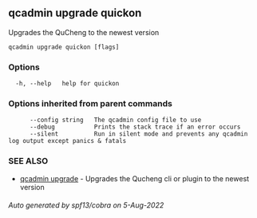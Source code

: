 ## qcadmin upgrade quickon

Upgrades the QuCheng to the newest version

```
qcadmin upgrade quickon [flags]
```

### Options

```
  -h, --help   help for quickon
```

### Options inherited from parent commands

```
      --config string   The qcadmin config file to use
      --debug           Prints the stack trace if an error occurs
      --silent          Run in silent mode and prevents any qcadmin log output except panics & fatals
```

### SEE ALSO

* [qcadmin upgrade](qcadmin_upgrade.md)	 - Upgrades the Qucheng cli or plugin to the newest version

###### Auto generated by spf13/cobra on 5-Aug-2022
